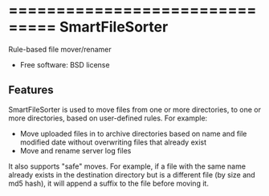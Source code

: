===============================
SmartFileSorter
===============================

Rule-based file mover/renamer

* Free software: BSD license


Features
--------

SmartFileSorter is used to move files from one or more directories, to one or more
directories, based on user-defined rules. For example:

- Move uploaded files in to archive directories based on name and file modified date
  without overwriting files that already exist
- Move and rename server log files

It also supports "safe" moves. For example, if a file with the same name already exists
in the destination directory but is a different file (by size and md5 hash), it will 
append a suffix to the file before moving it.
